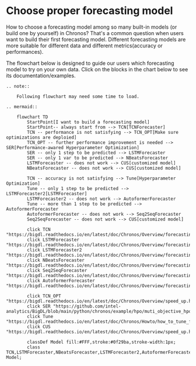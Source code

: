 # Choose proper forecasting model

How to choose a forecasting model among so many built-in models (or build one by yourself) in Chronos? That's a common question when users want to build their first forecasting model. Different forecasting models are more suitable for different data and different metrics(accuracy or performances).

The flowchart below is designed to guide our users which forecasting model to try on your own data. Click on the blocks in the chart below to see its documentation/examples.

```eval_rst
.. note::

    Following flowchart may need some time to load.
```


```eval_rst
.. mermaid::

    flowchart TD
        StartPoint[I want to build a forecasting model]
        StartPoint-- always start from --> TCN[TCNForecaster]
        TCN -- performance is not satisfying --> TCN_OPT[Make sure optimizations are deploied]
        TCN_OPT -- further performance improvement is needed --> SER[Performance-awared Hyperparameter Optimization]
        SER -- only 1 step to be predicted --> LSTMForecaster
        SER -- only 1 var to be predicted --> NBeatsForecaster
        LSTMForecaster -- does not work --> CUS[customized model]
        NBeatsForecaster -- does not work --> CUS[customized model]

        TCN -- accuracy is not satisfying --> Tune[Hyperparameter Optimization]
        Tune -- only 1 step to be predicted --> LSTMForecaster2[LSTMForecaster]
        LSTMForecaster2 -- does not work --> AutoformerForecaster
        Tune -- more than 1 step to be predicted --> AutoformerForecaster
        AutoformerForecaster -- does not work --> Seq2SeqForecaster
        Seq2SeqForecaster -- does not work --> CUS[customized model]

        click TCN "https://bigdl.readthedocs.io/en/latest/doc/Chronos/Overview/forecasting.html#tcnforecaster"
        click LSTMForecaster "https://bigdl.readthedocs.io/en/latest/doc/Chronos/Overview/forecasting.html#lstmforecaster"
        click LSTMForecaster2 "https://bigdl.readthedocs.io/en/latest/doc/Chronos/Overview/forecasting.html#lstmforecaster"
        click NBeatsForecaster "https://bigdl.readthedocs.io/en/latest/doc/Chronos/Overview/forecasting.html#nbeatsforecaster"
        click Seq2SeqForecaster "https://bigdl.readthedocs.io/en/latest/doc/Chronos/Overview/forecasting.html#seq2seqforecaster"
        click AutoformerForecaster "https://bigdl.readthedocs.io/en/latest/doc/Chronos/Overview/forecasting.html#AutoformerForecaster"

        click TCN_OPT "https://bigdl.readthedocs.io/en/latest/doc/Chronos/Overview/speed_up.html"
        click SER "https://github.com/intel-analytics/BigDL/blob/main/python/chronos/example/hpo/muti_objective_hpo_with_builtin_latency_tutorial.ipynb"
        click Tune "https://bigdl.readthedocs.io/en/latest/doc/Chronos/Howto/how_to_tune_forecaster_model.html"
        click CUS "https://bigdl.readthedocs.io/en/latest/doc/Chronos/Overview/speed_up.html"

        classDef Model fill:#FFF,stroke:#0f29ba,stroke-width:1px;
        class TCN,LSTMForecaster,NBeatsForecaster,LSTMForecaster2,AutoformerForecaster,Seq2SeqForecaster Model;
```
